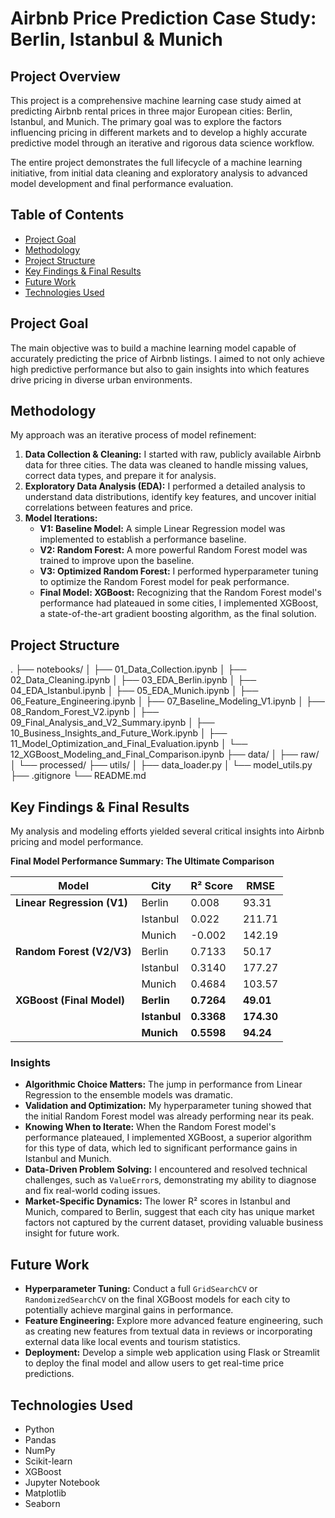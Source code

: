 # Airbnb Price Prediction Case Study: Berlin, Istanbul & Munich

## Project Overview

This project is a comprehensive machine learning case study aimed at predicting Airbnb rental prices in three major European cities: Berlin, Istanbul, and Munich. The primary goal was to explore the factors influencing pricing in different markets and to develop a highly accurate predictive model through an iterative and rigorous data science workflow.

The entire project demonstrates the full lifecycle of a machine learning initiative, from initial data cleaning and exploratory analysis to advanced model development and final performance evaluation.

## Table of Contents

-   [Project Goal](#project-goal)
-   [Methodology](#methodology)
-   [Project Structure](#project-structure)
-   [Key Findings & Final Results](#key-findings--final-results)
-   [Future Work](#future-work)
-   [Technologies Used](#technologies-used)

## Project Goal

The main objective was to build a machine learning model capable of accurately predicting the price of Airbnb listings. I aimed to not only achieve high predictive performance but also to gain insights into which features drive pricing in diverse urban environments.

## Methodology

My approach was an iterative process of model refinement:

1.  **Data Collection & Cleaning:** I started with raw, publicly available Airbnb data for three cities. The data was cleaned to handle missing values, correct data types, and prepare it for analysis.
2.  **Exploratory Data Analysis (EDA):** I performed a detailed analysis to understand data distributions, identify key features, and uncover initial correlations between features and price.
3.  **Model Iterations:**
    -   **V1: Baseline Model:** A simple Linear Regression model was implemented to establish a performance baseline.
    -   **V2: Random Forest:** A more powerful Random Forest model was trained to improve upon the baseline.
    -   **V3: Optimized Random Forest:** I performed hyperparameter tuning to optimize the Random Forest model for peak performance.
    -   **Final Model: XGBoost:** Recognizing that the Random Forest model's performance had plateaued in some cities, I implemented XGBoost, a state-of-the-art gradient boosting algorithm, as the final solution.

## Project Structure

.
├── notebooks/
│   ├── 01_Data_Collection.ipynb
│   ├── 02_Data_Cleaning.ipynb
│   ├── 03_EDA_Berlin.ipynb
│   ├── 04_EDA_Istanbul.ipynb
│   ├── 05_EDA_Munich.ipynb
│   ├── 06_Feature_Engineering.ipynb
│   ├── 07_Baseline_Modeling_V1.ipynb
│   ├── 08_Random_Forest_V2.ipynb
│   ├── 09_Final_Analysis_and_V2_Summary.ipynb
│   ├── 10_Business_Insights_and_Future_Work.ipynb
│   ├── 11_Model_Optimization_and_Final_Evaluation.ipynb
│   └── 12_XGBoost_Modeling_and_Final_Comparison.ipynb
├── data/
│   ├── raw/
│   └── processed/
├── utils/
│   ├── data_loader.py
│   └── model_utils.py
├── .gitignore
└── README.md

## Key Findings & Final Results

My analysis and modeling efforts yielded several critical insights into Airbnb pricing and model performance.

**Final Model Performance Summary: The Ultimate Comparison**

| Model | City | R² Score | RMSE |
|---|---|---|---|
| **Linear Regression (V1)** | Berlin | 0.008 | 93.31 |
| | Istanbul | 0.022 | 211.71 |
| | Munich | -0.002 | 142.19 |
| **Random Forest (V2/V3)** | Berlin | 0.7133 | 50.17 |
| | Istanbul | 0.3140 | 177.27 |
| | Munich | 0.4684 | 103.57 |
| **XGBoost (Final Model)** | **Berlin** | **0.7264** | **49.01** |
| | **Istanbul** | **0.3368** | **174.30** |
| | **Munich** | **0.5598** | **94.24** |

### Insights

-   **Algorithmic Choice Matters:** The jump in performance from Linear Regression to the ensemble models was dramatic.
-   **Validation and Optimization:** My hyperparameter tuning showed that the initial Random Forest model was already performing near its peak.
-   **Knowing When to Iterate:** When the Random Forest model's performance plateaued, I implemented XGBoost, a superior algorithm for this type of data, which led to significant performance gains in Istanbul and Munich.
-   **Data-Driven Problem Solving:** I encountered and resolved technical challenges, such as `ValueError`s, demonstrating my ability to diagnose and fix real-world coding issues.
-   **Market-Specific Dynamics:** The lower R² scores in Istanbul and Munich, compared to Berlin, suggest that each city has unique market factors not captured by the current dataset, providing valuable business insight for future work.

## Future Work

-   **Hyperparameter Tuning:** Conduct a full `GridSearchCV` or `RandomizedSearchCV` on the final XGBoost models for each city to potentially achieve marginal gains in performance.
-   **Feature Engineering:** Explore more advanced feature engineering, such as creating new features from textual data in reviews or incorporating external data like local events and tourism statistics.
-   **Deployment:** Develop a simple web application using Flask or Streamlit to deploy the final model and allow users to get real-time price predictions.

## Technologies Used

-   Python
-   Pandas
-   NumPy
-   Scikit-learn
-   XGBoost
-   Jupyter Notebook
-   Matplotlib
-   Seaborn